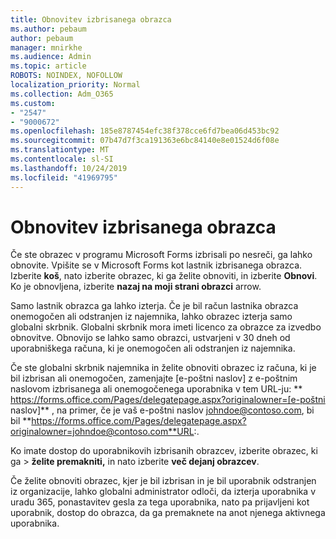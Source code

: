```yaml
---
title: Obnovitev izbrisanega obrazca
ms.author: pebaum
author: pebaum
manager: mnirkhe
ms.audience: Admin
ms.topic: article
ROBOTS: NOINDEX, NOFOLLOW
localization_priority: Normal
ms.collection: Adm_O365
ms.custom:
- "2547"
- "9000672"
ms.openlocfilehash: 185e8787454efc38f378cce6fd7bea06d453bc92
ms.sourcegitcommit: 07b47d7f3ca191363e6bc84140e8e01524d6f08e
ms.translationtype: MT
ms.contentlocale: sl-SI
ms.lasthandoff: 10/24/2019
ms.locfileid: "41969795"
---
```

# <a name="restore-a-deleted-form"></a>Obnovitev izbrisanega obrazca

Če ste obrazec v programu Microsoft Forms izbrisali po nesreči, ga lahko obnovite. Vpišite se v Microsoft Forms kot lastnik izbrisanega obrazca. Izberite **koš**, nato izberite obrazec, ki ga želite obnoviti, in izberite **Obnovi**. Ko je obnovljena, izberite **nazaj na moji strani obrazci** arrow.

Samo lastnik obrazca ga lahko izterja. Če je bil račun lastnika obrazca onemogočen ali odstranjen iz najemnika, lahko obrazec izterja samo globalni skrbnik. Globalni skrbnik mora imeti licenco za obrazce za izvedbo obnovitve. Obnovijo se lahko samo obrazci, ustvarjeni v 30 dneh od uporabniškega računa, ki je onemogočen ali odstranjen iz najemnika.

Če ste globalni skrbnik najemnika in želite obnoviti obrazec iz računa, ki je bil izbrisan ali onemogočen, zamenjajte [e-poštni naslov] z e-poštnim naslovom izbrisanega ali onemogočenega uporabnika v tem URL-ju: ** https://forms.office.com/Pages/delegatepage.aspx?originalowner=[e-poštni naslov]** , na primer, če je vaš e-poštni naslov johndoe@contoso.com, bi bil **https://forms.office.com/Pages/delegatepage.aspx?originalowner=johndoe@contoso.com**URL:. 

Ko imate dostop do uporabnikovih izbrisanih obrazcev, izberite obrazec, ki ga > **želite premakniti,** in nato izberite **več dejanj obrazcev**.

Če želite obnoviti obrazec, kjer je bil izbrisan in je bil uporabnik odstranjen iz organizacije, lahko globalni administrator odloči, da izterja uporabnika v uradu 365, ponastavitev gesla za tega uporabnika, nato pa prijavljeni kot uporabnik, dostop do obrazca, da ga premaknete na anot njenega aktivnega uporabnika. 
